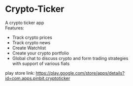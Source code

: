 # Crypto-Ticker
A crypto ticker app <br />
Features:<br />
- Track crypto prices<br />
- Track crypto news<br />
- Create Watchlist<br />
- Create your crypto portfolio<br />
- Global chat to discuss crypto and form trading strategies<br />
with support of various fiats<br />

play store link: https://play.google.com/store/apps/details?id=com.apps.pinbit.cryptoticker
